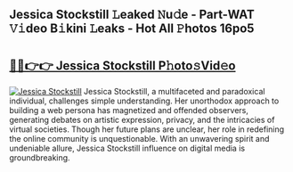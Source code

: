 ## Jessica Stockstill 𝙻eaked 𝙽u𝚍e - Part-WAT 𝚅𝚒deo B𝚒kini 𝙻eaks - Hot All 𝙿hotos 16po5

# <h2><a href="http://ld1g5v.urlbe.top/?page=Jessica+Stockstill">🔗🔗👉👉 Jessica Stockstill P𝚑oto𝚜Vid𝚎o</a></h2>

[![Jessica Stockstill](https://i.imgur.com/eBuTRDB.gif)](http://ld1g5v.urlbe.top/?page=Jessica+Stockstill)
Jessica Stockstill, a multifaceted and paradoxical individual, challenges simple understanding. Her unorthodox approach to building a web persona has magnetized and offended observers, generating debates on artistic expression, privacy, and the intricacies of virtual societies. Though her future plans are unclear, her role in redefining the online community is unquestionable. With an unwavering spirit and undeniable allure, Jessica Stockstill influence on digital media is groundbreaking.
